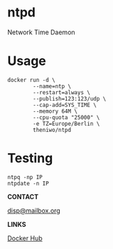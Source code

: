 # ntpd
Network Time Daemon

# Usage


```
docker run -d \
        --name=ntp \
        --restart=always \
        --publish=123:123/udp \
        --cap-add=SYS_TIME \
        --memory 64M \
        --cpu-quota "25000" \
        -e TZ=Europe/Berlin \
        theniwo/ntpd
```

# Testing
```
ntpq -np IP
ntpdate -n IP
```

**CONTACT**

[disp@mailbox.org](mailto:disp@mailbox.org)

**LINKS**

[Docker Hub](https://hub.docker.com/repository/docker/theniwo/ntpd)

